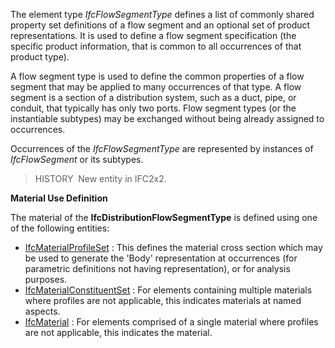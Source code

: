 ﻿The element type _IfcFlowSegmentType_ defines a list of commonly shared property set definitions of a flow segment and an optional set of product representations. It is used to define a flow segment specification (the specific product information, that is common to all occurrences of that product type).

A flow segment type is used to define the common properties of a flow segment that may be applied to many occurrences of that type. A flow segment is a section of a distribution system, such as a duct, pipe, or conduit, that typically has only two ports. Flow segment types (or the instantiable subtypes) may be exchanged without being already assigned to occurrences.

Occurrences of the _IfcFlowSegmentType_ are represented by instances of _IfcFlowSegment_ or its subtypes.

> HISTORY&nbsp; New entity in IFC2x2.

****Material Use Definition****

The material of the **IfcDistributionFlowSegmentType** is defined using one of the following entities:

* [IfcMaterialProfileSet](../../ifcmaterialresource/lexical/ifcmaterialprofileset.htm) : This defines the material cross section which may be used to generate the 'Body' representation at occurrences (for parametric definitions not having representation), or for analysis purposes.
* [IfcMaterialConstituentSet](../../ifcmaterialresource/lexical/ifcmaterialconstituentset.htm) : For elements containing multiple materials where profiles are not applicable, this indicates materials at named aspects. 
*  [IfcMaterial](../../ifcmaterialresource/lexical/ifcmaterial.htm) : For elements comprised of a single material where profiles are not applicable, this indicates the material.